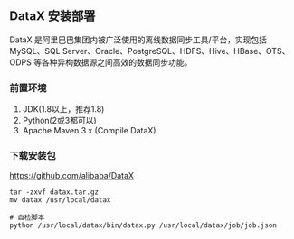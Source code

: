 ## DataX 安装部署

DataX 是阿里巴巴集团内被广泛使用的离线数据同步工具/平台，实现包括 MySQL、SQL Server、Oracle、PostgreSQL、HDFS、Hive、HBase、OTS、ODPS 等各种异构数据源之间高效的数据同步功能。

### 前置环境

1. JDK(1.8以上，推荐1.8)
2. Python(2或3都可以)
3. Apache Maven 3.x (Compile DataX)

### 下载安装包

https://github.com/alibaba/DataX

```shell
tar -zxvf datax.tar.gz
mv datax /usr/local/datax

# 自检脚本
python /usr/local/datax/bin/datax.py /usr/local/datax/job/job.json
```



